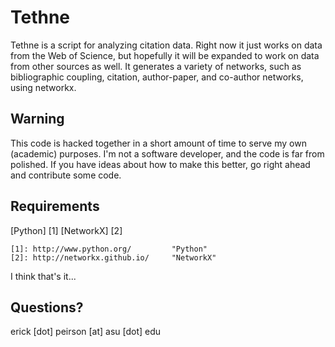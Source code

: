 # Tethne
Tethne is a script for analyzing citation data. Right now it just works on data from the Web of Science, but hopefully it will be expanded to work on data from other sources as well. It generates a variety of networks, such as bibliographic coupling, citation, author-paper, and co-author networks, using networkx. 

## Warning
This code is hacked together in a short amount of time to serve my own (academic) purposes. I'm not a software developer, and the code is far from polished. If you have ideas about how to make this better, go right ahead and contribute some code.

## Requirements
[Python] [1]
[NetworkX] [2]
    
    [1]: http://www.python.org/         "Python"
    [2]: http://networkx.github.io/     "NetworkX"
    
I think that's it...

## Questions?
erick [dot] peirson [at] asu [dot] edu